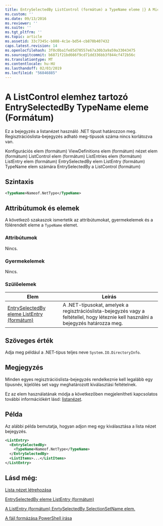 ```yaml
---
title: EntrySelectedBy ListControl (formátum) a TypeName eleme |} A Microsoft Docs
ms.custom: ''
ms.date: 09/13/2016
ms.reviewer: ''
ms.suite: ''
ms.tgt_pltfrm: ''
ms.topic: article
ms.assetid: 33c7345c-b808-4c1e-bd54-cb870b407432
caps.latest.revision: 14
ms.openlocfilehash: 3f0c0ba1fe85d70557e67a30b3a9a59a33043475
ms.sourcegitcommit: b6871f21bd666f9cd71dd336bb3f844cf472b56c
ms.translationtype: MT
ms.contentlocale: hu-HU
ms.lasthandoff: 02/03/2019
ms.locfileid: "56846885"
---
```

# <a name="typename-element-for-entryselectedby-for-listcontrol-format"></a>A ListControl elemhez tartozó EntrySelectedBy TypeName eleme (Formátum)

Ez a bejegyzés a listanézet használó .NET típust határozzon meg. Regisztrációslista-bejegyzés adható meg-típusok száma nincs korlátozva van.

Konfigurációs elem (formátum) ViewDefinitions elem (formátum) nézet elem (formátum) ListControl elem (formátum) ListEntries elem (formátum) ListEntry elem (formátum) EntrySelectedBy elem ListEntry (formátum) TypeName elem számára EntrySelectedBy a ListControl (formátum)

## <a name="syntax"></a>Szintaxis

```xml
<TypeName>Nameof.NetType</TypeName>
```

## <a name="attributes-and-elements"></a>Attribútumok és elemek

A következő szakaszok ismertetik az attribútumokat, gyermekelemek és a fölérendelt eleme a `TypeName` elemet.

### <a name="attributes"></a>Attribútumok

Nincs.

### <a name="child-elements"></a>Gyermekelemek

Nincs.

### <a name="parent-elements"></a>Szülőelemek

|Elem|Leírás|
|-------------|-----------------|
|[EntrySelectedBy eleme ListEntry (formátum)](./entryselectedby-element-for-listentry-for-listcontrol-format.md)|A .NET-típusokat, amelyek a regisztrációslista-bejegyzés vagy a feltétellel, hogy léteznie kell használni a bejegyzés határozza meg.|

## <a name="text-value"></a>Szöveges érték

Adja meg például a .NET-típus teljes neve `System.IO.DirectoryInfo`.

## <a name="remarks"></a>Megjegyzés

Minden egyes regisztrációslista-bejegyzés rendelkeznie kell legalább egy típusnév, kijelölés set vagy meghatározott kiválasztási feltételnek.

Ez az elem használatának módja a következőben megjelenítheti kapcsolatos további információkért lásd: [listanézet](./creating-a-list-view.md).

## <a name="example"></a>Példa

Az alábbi példa bemutatja, hogyan adjon meg egy kiválasztása a lista nézet bejegyzés.

```xml
<ListEntry>
  <EntrySelectedBy>
    <TypeName>Nameof.NetType</TypeName>
  </EntrySelectedBy>
  <ListItems>...</ListItems>
</ListEntry>
```

## <a name="see-also"></a>Lásd még:

[Lista nézet létrehozása](./creating-a-list-view.md)

[EntrySelectedBy eleme ListEntry (formátum)](./entryselectedby-element-for-listentry-for-listcontrol-format.md)

[A ListEntry (formátum) EnrtySelectedBy SelectionSetName elem.](./selectionsetname-element-for-entryselectedby-for-listcontrol-format.md)

[A fájl formázása PowerShell írása](./writing-a-powershell-formatting-file.md)
